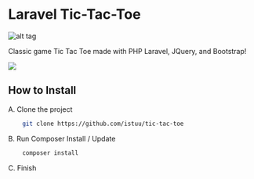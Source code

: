 # Laravel Tic-Tac-Toe
![alt tag](https://img.shields.io/badge/Developer-Danang_Nugroho-red.svg)

Classic game Tic Tac Toe made with PHP Laravel, JQuery, and Bootstrap!

<img src="http://danisnu.com/tic-tac-toe.png">


## How to Install


A. Clone the project 

```sh
    git clone https://github.com/istuu/tic-tac-toe


```

B. Run Composer Install / Update
```sh
    composer install

```

C. Finish

